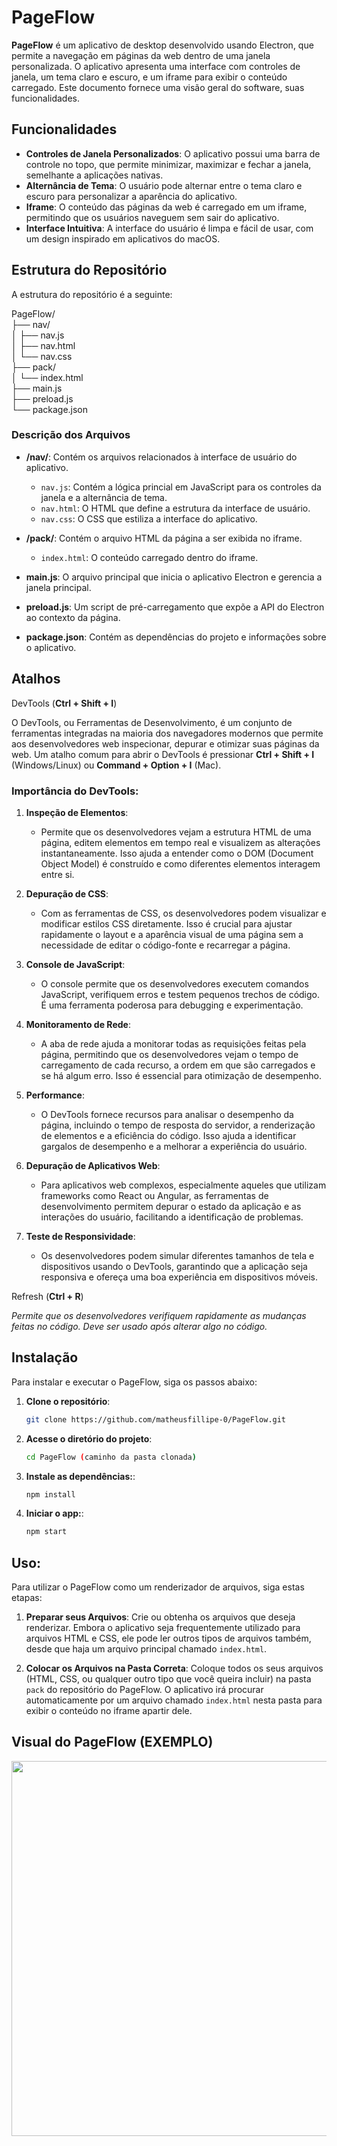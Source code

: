 # PageFlow

**PageFlow** é um aplicativo de desktop desenvolvido usando Electron, que permite a navegação em páginas da web dentro de uma janela personalizada. O aplicativo apresenta uma interface com controles de janela, um tema claro e escuro, e um iframe para exibir o conteúdo carregado. Este documento fornece uma visão geral do software, suas funcionalidades.

## Funcionalidades

- **Controles de Janela Personalizados**: O aplicativo possui uma barra de controle no topo, que permite minimizar, maximizar e fechar a janela, semelhante a aplicações nativas.
- **Alternância de Tema**: O usuário pode alternar entre o tema claro e escuro para personalizar a aparência do aplicativo.
- **Iframe**: O conteúdo das páginas da web é carregado em um iframe, permitindo que os usuários naveguem sem sair do aplicativo.
- **Interface Intuitiva**: A interface do usuário é limpa e fácil de usar, com um design inspirado em aplicativos do macOS.

## Estrutura do Repositório

A estrutura do repositório é a seguinte:


PageFlow/  
├── nav/  
│   ├── nav.js  
│   ├── nav.html  
│   └── nav.css  
├── pack/  
│   └── index.html  
├── main.js  
├── preload.js  
└── package.json  


### Descrição dos Arquivos

- **/nav/**: Contém os arquivos relacionados à interface de usuário do aplicativo.
  - `nav.js`: Contém a lógica princial em JavaScript para os controles da janela e a alternância de tema.
  - `nav.html`: O HTML que define a estrutura da interface de usuário.
  - `nav.css`: O CSS que estiliza a interface do aplicativo.
  
- **/pack/**: Contém o arquivo HTML da página a ser exibida no iframe.
  - `index.html`: O conteúdo carregado dentro do iframe.

- **main.js**: O arquivo principal que inicia o aplicativo Electron e gerencia a janela principal.

- **preload.js**: Um script de pré-carregamento que expõe a API do Electron ao contexto da página.

- **package.json**: Contém as dependências do projeto e informações sobre o aplicativo.

## Atalhos

DevTools (**Ctrl + Shift + I**)

O DevTools, ou Ferramentas de Desenvolvimento, é um conjunto de ferramentas integradas na maioria dos navegadores modernos que permite aos desenvolvedores web inspecionar, depurar e otimizar suas páginas da web. Um atalho comum para abrir o DevTools é pressionar  **Ctrl + Shift + I** (Windows/Linux) ou **Command + Option + I** (Mac).

### Importância do DevTools:

1. **Inspeção de Elementos**:
   - Permite que os desenvolvedores vejam a estrutura HTML de uma página, editem elementos em tempo real e visualizem as alterações instantaneamente. Isso ajuda a entender como o DOM (Document Object Model) é construído e como diferentes elementos interagem entre si.

2. **Depuração de CSS**:
   - Com as ferramentas de CSS, os desenvolvedores podem visualizar e modificar estilos CSS diretamente. Isso é crucial para ajustar rapidamente o layout e a aparência visual de uma página sem a necessidade de editar o código-fonte e recarregar a página.

3. **Console de JavaScript**:
   - O console permite que os desenvolvedores executem comandos JavaScript, verifiquem erros e testem pequenos trechos de código. É uma ferramenta poderosa para debugging e experimentação.

4. **Monitoramento de Rede**:
   - A aba de rede ajuda a monitorar todas as requisições feitas pela página, permitindo que os desenvolvedores vejam o tempo de carregamento de cada recurso, a ordem em que são carregados e se há algum erro. Isso é essencial para otimização de desempenho.

5. **Performance**:
   - O DevTools fornece recursos para analisar o desempenho da página, incluindo o tempo de resposta do servidor, a renderização de elementos e a eficiência do código. Isso ajuda a identificar gargalos de desempenho e a melhorar a experiência do usuário.

6. **Depuração de Aplicativos Web**:
   - Para aplicativos web complexos, especialmente aqueles que utilizam frameworks como React ou Angular, as ferramentas de desenvolvimento permitem depurar o estado da aplicação e as interações do usuário, facilitando a identificação de problemas.

7. **Teste de Responsividade**:
   - Os desenvolvedores podem simular diferentes tamanhos de tela e dispositivos usando o DevTools, garantindo que a aplicação seja responsiva e ofereça uma boa experiência em dispositivos móveis.

Refresh (**Ctrl + R**)

*Permite que os desenvolvedores verifiquem rapidamente as mudanças feitas no código.*
*Deve ser usado após alterar algo no código.*

## Instalação

Para instalar e executar o PageFlow, siga os passos abaixo:

1. **Clone o repositório**:

   ```bash
   git clone https://github.com/matheusfillipe-0/PageFlow.git
   

2. **Acesse o diretório do projeto**: 
   ```bash
   cd PageFlow (caminho da pasta clonada)


2. **Instale as dependências:**: 
   ```bash
   npm install

2. **Iniciar o app:**: 
   ```bash
   npm start
   
   
## Uso:

Para utilizar o PageFlow como um renderizador de arquivos, siga estas etapas:

1. **Preparar seus Arquivos**: Crie ou obtenha os arquivos que deseja renderizar. Embora o aplicativo seja frequentemente utilizado para arquivos HTML e CSS, ele pode ler outros tipos de arquivos também, desde que haja um arquivo principal chamado `index.html`.

2. **Colocar os Arquivos na Pasta Correta**: Coloque todos os seus arquivos (HTML, CSS, ou qualquer outro tipo que você queira incluir) na pasta `pack` do repositório do PageFlow. O aplicativo irá procurar automaticamente por um arquivo chamado `index.html` nesta pasta para exibir o conteúdo no iframe apartir dele.

   
## Visual do PageFlow (EXEMPLO)

<img src="https://i.postimg.cc/mr0BbhmK/PageFlow.png" width="600" />



